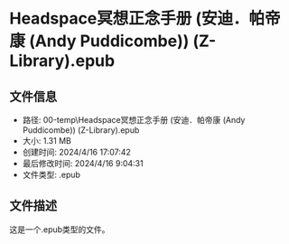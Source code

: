 ﻿# Headspace冥想正念手册 (安迪．帕帝康 (Andy Puddicombe)) (Z-Library).epub

## 文件信息
- 路径: 00-temp\Headspace冥想正念手册 (安迪．帕帝康 (Andy Puddicombe)) (Z-Library).epub
- 大小: 1.31 MB
- 创建时间: 2024/4/16 17:07:42
- 最后修改时间: 2024/4/16 9:04:31
- 文件类型: .epub

## 文件描述
这是一个.epub类型的文件。

